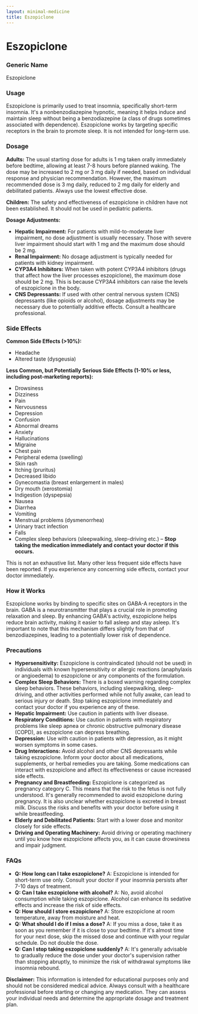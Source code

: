 ```yaml
---
layout: minimal-medicine
title: Eszopiclone
---
```


# Eszopiclone
### Generic Name
Eszopiclone

### Usage
Eszopiclone is primarily used to treat insomnia, specifically short-term insomnia.  It's a nonbenzodiazepine hypnotic, meaning it helps induce and maintain sleep without being a benzodiazepine (a class of drugs sometimes associated with dependence).  Eszopiclone works by targeting specific receptors in the brain to promote sleep.  It is not intended for long-term use.

### Dosage

**Adults:** The usual starting dose for adults is 1 mg taken orally immediately before bedtime, allowing at least 7-8 hours before planned waking.  The dose may be increased to 2 mg or 3 mg daily if needed, based on individual response and physician recommendation. However, the maximum recommended dose is 3 mg daily, reduced to 2 mg daily for elderly and debilitated patients.  Always use the lowest effective dose.


**Children:** The safety and effectiveness of eszopiclone in children have not been established. It should not be used in pediatric patients.


**Dosage Adjustments:**

* **Hepatic Impairment:**  For patients with mild-to-moderate liver impairment, no dose adjustment is usually necessary.  Those with severe liver impairment should start with 1 mg and the maximum dose should be 2 mg.
* **Renal Impairment:** No dosage adjustment is typically needed for patients with kidney impairment.
* **CYP3A4 Inhibitors:** When taken with potent CYP3A4 inhibitors (drugs that affect how the liver processes eszopiclone), the maximum dose should be 2 mg.  This is because CYP3A4 inhibitors can raise the levels of eszopiclone in the body.
* **CNS Depressants:**  If used with other central nervous system (CNS) depressants (like opioids or alcohol), dosage adjustments may be necessary due to potentially additive effects.  Consult a healthcare professional.


### Side Effects

**Common Side Effects (>10%):**

* Headache
* Altered taste (dysgeusia)


**Less Common, but Potentially Serious Side Effects (1-10% or less, including post-marketing reports):**

* Drowsiness
* Dizziness
* Pain
* Nervousness
* Depression
* Confusion
* Abnormal dreams
* Anxiety
* Hallucinations
* Migraine
* Chest pain
* Peripheral edema (swelling)
* Skin rash
* Itching (pruritus)
* Decreased libido
* Gynecomastia (breast enlargement in males)
* Dry mouth (xerostomia)
* Indigestion (dyspepsia)
* Nausea
* Diarrhea
* Vomiting
* Menstrual problems (dysmenorrhea)
* Urinary tract infection
*  Falls
* Complex sleep behaviors (sleepwalking, sleep-driving etc.) – **Stop taking the medication immediately and contact your doctor if this occurs.**

This is not an exhaustive list.  Many other less frequent side effects have been reported.  If you experience any concerning side effects, contact your doctor immediately.


### How it Works

Eszopiclone works by binding to specific sites on GABA-A receptors in the brain.  GABA is a neurotransmitter that plays a crucial role in promoting relaxation and sleep. By enhancing GABA's activity, eszopiclone helps reduce brain activity, making it easier to fall asleep and stay asleep.  It's important to note that this mechanism differs slightly from that of benzodiazepines, leading to a potentially lower risk of dependence.


### Precautions

* **Hypersensitivity:** Eszopiclone is contraindicated (should not be used) in individuals with known hypersensitivity or allergic reactions (anaphylaxis or angioedema) to eszopiclone or any components of the formulation.
* **Complex Sleep Behaviors:**  There is a boxed warning regarding complex sleep behaviors.  These behaviors, including sleepwalking, sleep-driving, and other activities performed while not fully awake, can lead to serious injury or death. Stop taking eszopiclone immediately and contact your doctor if you experience any of these.
* **Hepatic Impairment:** Use caution in patients with liver disease.
* **Respiratory Conditions:**  Use caution in patients with respiratory problems like sleep apnea or chronic obstructive pulmonary disease (COPD), as eszopiclone can depress breathing.
* **Depression:**  Use with caution in patients with depression, as it might worsen symptoms in some cases.
* **Drug Interactions:**  Avoid alcohol and other CNS depressants while taking eszopiclone.  Inform your doctor about all medications, supplements, or herbal remedies you are taking. Some medications can interact with eszopiclone and affect its effectiveness or cause increased side effects.
* **Pregnancy and Breastfeeding:**  Eszopiclone is categorized as pregnancy category C.  This means that the risk to the fetus is not fully understood.  It's generally recommended to avoid eszopiclone during pregnancy. It is also unclear whether eszopiclone is excreted in breast milk.  Discuss the risks and benefits with your doctor before using it while breastfeeding.
* **Elderly and Debilitated Patients:** Start with a lower dose and monitor closely for side effects.
* **Driving and Operating Machinery:**  Avoid driving or operating machinery until you know how eszopiclone affects you, as it can cause drowsiness and impair judgment.


### FAQs

* **Q: How long can I take eszopiclone?** A: Eszopiclone is intended for short-term use only.  Consult your doctor if your insomnia persists after 7-10 days of treatment.
* **Q: Can I take eszopiclone with alcohol?** A: No, avoid alcohol consumption while taking eszopiclone. Alcohol can enhance its sedative effects and increase the risk of side effects.
* **Q: How should I store eszopiclone?** A: Store eszopiclone at room temperature, away from moisture and heat.
* **Q: What should I do if I miss a dose?** A: If you miss a dose, take it as soon as you remember if it is close to your bedtime. If it's almost time for your next dose, skip the missed dose and continue with your regular schedule.  Do not double the dose.
* **Q: Can I stop taking eszopiclone suddenly?** A: It's generally advisable to gradually reduce the dose under your doctor's supervision rather than stopping abruptly, to minimize the risk of withdrawal symptoms like insomnia rebound.


**Disclaimer:** This information is intended for educational purposes only and should not be considered medical advice. Always consult with a healthcare professional before starting or changing any medication.  They can assess your individual needs and determine the appropriate dosage and treatment plan.
